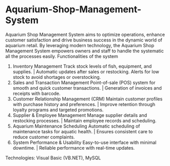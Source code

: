 # Aquarium-Shop-Management-System
Aquarium Shop Management System aims to optimize operations, enhance  customer satisfaction and drive business success in the dynamic world of  aquarium retail. By leveraging modern technology, the Aquarium Shop  Management System empowers owners and staff to handle the systematic  all the processes easily.
Functionalities of the system
1.	Inventory Management
Track stock levels of fish, equipment, and supplies.
 | Automatic updates after sales or restocking.
Alerts for low stock to avoid shortages or overstocking.
2.	Sales and Transaction Management
Point-of-sale (POS) system for smooth and quick customer transactions.
 | Generation of invoices and receipts with barcode.
3.	Customer Relationship Management (CRM)
Maintain customer profiles with purchase history and preferences.
 | Improve retention through loyalty programs and targeted promotions.
4.	Supplier & Employee Management
Manage supplier details and restocking processes.
 | Maintain employee records and scheduling.
5.	Aquarium Maintenance Scheduling
Automatic scheduling of maintenance tasks for aquatic health.
 | Ensures consistent care to reduce customer complaints.
6.	System Performance & Usability
Easy-to-use interface with minimal downtime.
 | Reliable performance with real-time updates.


Technologies:
Visual Basic (VB.NET), MySQL

